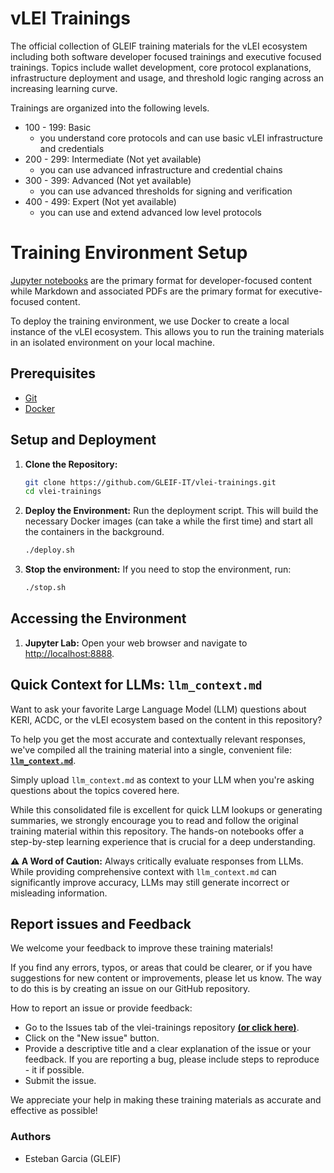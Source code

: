 # vLEI Trainings

The official collection of GLEIF training materials for the vLEI ecosystem including both software developer focused trainings and executive focused trainings. Topics include wallet development, core protocol explanations, infrastructure deployment and usage, and threshold logic ranging across an increasing learning curve.

Trainings are organized into the following levels.
- 100 - 199: Basic 
    - you understand core protocols and can use basic vLEI infrastructure and credentials
- 200 - 299: Intermediate (Not yet available)
    - you can use advanced infrastructure and credential chains
- 300 - 399: Advanced (Not yet available)
    - you can use advanced thresholds for signing and verification
- 400 - 499: Expert (Not yet available)
    - you can use and extend advanced low level protocols

# Training Environment Setup

[Jupyter notebooks](https://jupyter.org/) are the primary format for developer-focused content while Markdown and associated PDFs are the primary format for executive-focused content.

To deploy the training environment, we use Docker to create a local instance of the vLEI ecosystem. This allows you to run the training materials in an isolated environment on your local machine.

## Prerequisites

* [Git](https://git-scm.com/book/en/v2/Getting-Started-Installing-Git)
* [Docker](https://docs.docker.com/get-docker/)

## Setup and Deployment

1.  **Clone the Repository:**
    ```bash
    git clone https://github.com/GLEIF-IT/vlei-trainings.git
    cd vlei-trainings
    ```

2.  **Deploy the Environment:**
    Run the deployment script. This will build the necessary Docker images (can take a while the first time) and start all the containers in the background.
    ```bash
    ./deploy.sh
    ```

3. **Stop the environment:**
    If you need to stop the environment, run:
    ```bash
    ./stop.sh
    ```

## Accessing the Environment

1.  **Jupyter Lab:**
    Open your web browser and navigate to [http://localhost:8888](http://localhost:8888).

## Quick Context for LLMs: `llm_context.md`

Want to ask your favorite Large Language Model (LLM) questions about KERI, ACDC, or the vLEI ecosystem based on the content in this repository?

To help you get the most accurate and contextually relevant responses, we've compiled all the training material into a single, convenient file: **[`llm_context.md`](llm_context.md)**.

Simply upload `llm_context.md` as context to your LLM when you're asking questions about the topics covered here.

While this consolidated file is excellent for quick LLM lookups or generating summaries, we strongly encourage you to read and follow the original training material within this repository. The hands-on notebooks offer a step-by-step learning experience that is crucial for a deep understanding.

**⚠️ A Word of Caution:** Always critically evaluate responses from LLMs. While providing comprehensive context with `llm_context.md` can significantly improve accuracy, LLMs may still generate incorrect or misleading information.

## Report issues and Feedback
We welcome your feedback to improve these training materials!

If you find any errors, typos, or areas that could be clearer, or if you have suggestions for new content or improvements, please let us know. The way to do this is by creating an issue on our GitHub repository.

How to report an issue or provide feedback:
- Go to the Issues tab of the vlei-trainings repository **[(or click here)](https://github.com/GLEIF-IT/vlei-trainings/issues)**.
- Click on the "New issue" button.
- Provide a descriptive title and a clear explanation of the issue or your feedback. If you are reporting a bug, please include steps to reproduce - it if possible.
- Submit the issue.

We appreciate your help in making these training materials as accurate and effective as possible!

### Authors
- Esteban Garcia (GLEIF)


